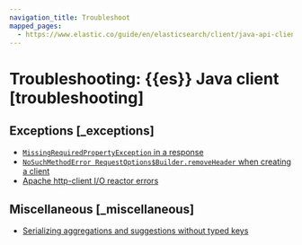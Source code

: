 ```yaml
---
navigation_title: Troubleshoot
mapped_pages:
  - https://www.elastic.co/guide/en/elasticsearch/client/java-api-client/current/troubleshooting.html
---
```


# Troubleshooting: {{es}} Java client [troubleshooting]


## Exceptions [_exceptions] 

* [`MissingRequiredPropertyException` in a response](missing-required-property.md)
* [`NoSuchMethodError RequestOptions$Builder.removeHeader` when creating a client](error-no-such-method.md)
* [Apache http-client I/O reactor errors](apache-errors.md)


## Miscellaneous [_miscellaneous] 

* [Serializing aggregations and suggestions without typed keys](typed-keys-serialization.md)
